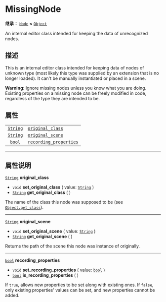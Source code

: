 <!-- ⚠ 请勿编辑本文件 ⚠ -->
<!-- 本文档使用脚本从 WeDot 引擎源码仓库生成。 -->
<!-- 生成脚本：https://github.com/WeDot-Engine/WeDot/tree/4.3/doc/tools/make_md.py； -->
<!-- 原文件：https://github.com/WeDot-Engine/WeDot/tree/4.3/doc/classes/MissingNode.xml。 -->

<div id="_class_missingnode"></div>

# MissingNode

**继承：** [`Node`](class_node.md) **<** [`Object`](class_object.md)

An internal editor class intended for keeping the data of unrecognized nodes.

## 描述

This is an internal editor class intended for keeping data of nodes of unknown type (most likely this type was supplied by an extension that is no longer loaded). It can't be manually instantiated or placed in a scene.

 **Warning:** Ignore missing nodes unless you know what you are doing. Existing properties on a missing node can be freely modified in code, regardless of the type they are intended to be.

## 属性

|||
|:-:|:--|
| [`String`](class_string.md) | [`original_class`](#class_missingnode_property_original_class)             |
| [`String`](class_string.md) | [`original_scene`](#class_missingnode_property_original_scene)             |
| [`bool`](class_bool.md)     | [`recording_properties`](#class_missingnode_property_recording_properties) |

<!-- rst-class:: classref-section-separator -->

---

## 属性说明

<div id="_class_missingnode_property_original_class"></div>

[`String`](class_string.md) **original_class** <div id="class_missingnode_property_original_class"></div>

- `void` **set_original_class** ( value: [`String`](class_string.md) )
- [`String`](class_string.md) **get_original_class** ( )

The name of the class this node was supposed to be (see [`Object.get_class`](#class_object_method_get_class)).

<!-- rst-class:: classref-item-separator -->

---

<div id="_class_missingnode_property_original_scene"></div>

[`String`](class_string.md) **original_scene** <div id="class_missingnode_property_original_scene"></div>

- `void` **set_original_scene** ( value: [`String`](class_string.md) )
- [`String`](class_string.md) **get_original_scene** ( )

Returns the path of the scene this node was instance of originally.

<!-- rst-class:: classref-item-separator -->

---

<div id="_class_missingnode_property_recording_properties"></div>

[`bool`](class_bool.md) **recording_properties** <div id="class_missingnode_property_recording_properties"></div>

- `void` **set_recording_properties** ( value: [`bool`](class_bool.md) )
- [`bool`](class_bool.md) **is_recording_properties** ( )

If `true`, allows new properties to be set along with existing ones. If `false`, only existing properties' values can be set, and new properties cannot be added.

[^virtual]: 本方法通常需要用户覆盖才能生效。
[^const]: 本方法无副作用，不会修改该实例的任何成员变量。
[^vararg]: 本方法除了能接受在此处描述的参数外，还能够继续接受任意数量的参数。
[^constructor]: 本方法用于构造某个类型。
[^static]: 调用本方法无需实例，可直接使用类名进行调用。
[^operator]: 本方法描述的是使用本类型作为左操作数的有效运算符。
[^bitfield]: 这个值是由下列位标志构成位掩码的整数。
[^void]: 无返回值。
